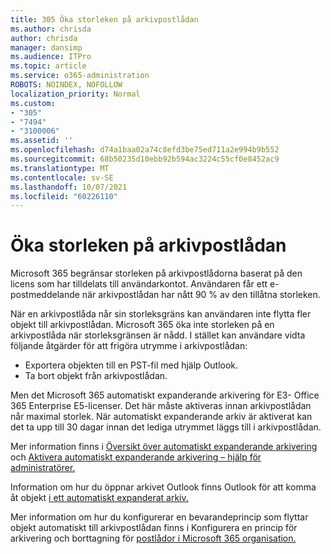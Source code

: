 ```yaml
---
title: 305 Öka storleken på arkivpostlådan
ms.author: chrisda
author: chrisda
manager: dansimp
ms.audience: ITPro
ms.topic: article
ms.service: o365-administration
ROBOTS: NOINDEX, NOFOLLOW
localization_priority: Normal
ms.custom:
- "305"
- "7494"
- "3100006"
ms.assetid: ''
ms.openlocfilehash: d74a1baa02a74c8efd3be75ed711a2e994b9b552
ms.sourcegitcommit: 68b50235d10ebb92b594ac3224c55cf0e8452ac9
ms.translationtype: MT
ms.contentlocale: sv-SE
ms.lasthandoff: 10/07/2021
ms.locfileid: "60226110"
---
```

# <a name="increase-the-archive-mailbox-size"></a>Öka storleken på arkivpostlådan

Microsoft 365 begränsar storleken på arkivpostlådorna baserat på den licens som har tilldelats till användarkontot. Användaren får ett e-postmeddelande när arkivpostlådan har nått 90 % av den tillåtna storleken.

När en arkivpostlåda når sin storleksgräns kan användaren inte flytta fler objekt till arkivpostlådan. Microsoft 365 öka inte storleken på en arkivpostlåda när storleksgränsen är nådd. I stället kan användare vidta följande åtgärder för att frigöra utrymme i arkivpostlådan:

- Exportera objekten till en PST-fil med hjälp Outlook.
- Ta bort objekt från arkivpostlådan.

Men det Microsoft 365 automatiskt expanderande arkivering för E3- Office 365 Enterprise E5-licenser. Det här måste aktiveras innan arkivpostlådan når maximal storlek. När automatiskt expanderande arkiv är aktiverat kan det ta upp till 30 dagar innan det lediga utrymmet läggs till i arkivpostlådan.

Mer information finns i [Översikt över automatiskt expanderande arkivering](https://docs.microsoft.com/microsoft-365/compliance/autoexpanding-archiving) och [Aktivera automatiskt expanderande arkivering – hjälp för administratörer.](https://docs.microsoft.com/microsoft-365/compliance/enable-autoexpanding-archiving)

Information om hur du öppnar arkivet Outlook finns Outlook för att komma åt objekt [i ett automatiskt expanderat arkiv.](https://docs.microsoft.com/microsoft-365/compliance/autoexpanding-archiving#outlook-requirements-for-accessing-items-in-an-auto-expanded-archive)

Mer information om hur du konfigurerar en bevarandeprincip som flyttar objekt automatiskt till arkivpostlådan finns i Konfigurera en princip för arkivering och borttagning för [postlådor i Microsoft 365 organisation.](https://docs.microsoft.com//microsoft-365/compliance/set-up-an-archive-and-deletion-policy-for-mailboxes)
